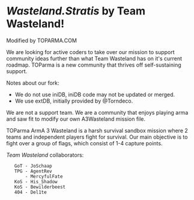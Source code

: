 *Wasteland.Stratis* by Team Wasteland!
===================
Modified by TOPARMA.COM

We are looking for active coders to take over our mission to support community ideas further than what Team Wasteland has on it's current roadmap. TOParma is a new community that thrives off self-sustaining support. 

Notes about our fork:
* We do not use iniDB, iniDB code may not be updated or merged. 
* We use extDB, initially provided by @Torndeco.


We are not a support team. We are a community that enjoys playing arma and saw fit to modify our own A3Wasteland mission file. 

TOParma ArmA 3 Wasteland is a harsh survival sandbox mission where 2 teams and independent players fight for survival. Our main objective is to fight over a group of flags, which consist of 1-4 capture points.






*Team Wasteland* collaborators:

       GoT - JoSchaap
       TPG - AgentRev
           - MercyfulFate
       KoS - His_Shadow
       KoS - Bewilderbeest
       404 - Del1te
